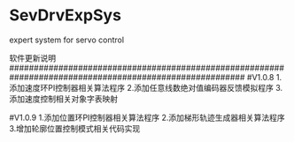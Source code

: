 # SevDrvExpSys
expert system for servo control

软件更新说明
########################################################################################################
#V1.0.8
1.添加速度环PI控制器相关算法程序
2.添加任意线数绝对值编码器反馈模拟程序
3.添加速度控制相关对象字表映射

#V1.0.9
1.添加位置环PI控制器相关算法程序
2.添加梯形轨迹生成器相关算法程序
3.增加轮廓位置控制模式相关代码实现